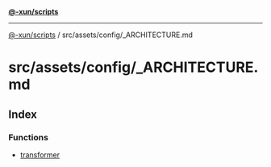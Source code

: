 [**@-xun/scripts**](../../../../README.md)

***

[@-xun/scripts](../../../../README.md) / src/assets/config/\_ARCHITECTURE.md

# src/assets/config/\_ARCHITECTURE.md

## Index

### Functions

- [transformer](functions/transformer.md)
